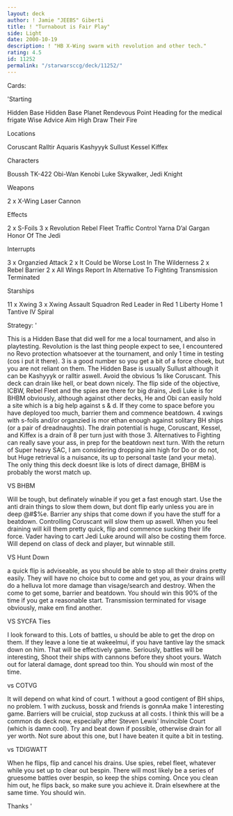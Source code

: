 ```yaml
---
layout: deck
author: ! Jamie "JEEBS" Giberti
title: ! "Turnabout is Fair Play"
side: Light
date: 2000-10-19
description: ! "HB X-Wing swarm with revolution and other tech."
rating: 4.5
id: 11252
permalink: "/starwarsccg/deck/11252/"
---
```

Cards: 

'Starting

Hidden Base
Hidden Base Planet
Rendevous Point
Heading for the medical frigate
Wise Advice
Aim High
Draw Their Fire 

Locations

Coruscant
Ralltir
Aquaris
Kashyyyk
Sullust
Kessel
Kiffex 

Characters

Boussh
TK-422
Obi-Wan Kenobi
Luke Skywalker, Jedi Knight 

Weapons

2 x X-Wing Laser Cannon 

Effects

2 x S-Foils
3 x Revolution
Rebel Fleet
Traffic Control
Yarna D’al Gargan
Honor Of The Jedi 

Interrupts

3 x Organzied Attack
2 x It Could be Worse
Lost In The Wilderness
2 x Rebel Barrier
2 x All Wings Report In
Alternative To Fighting
Transmission Terminated 

Starships

11 x Xwing
3 x Xwing Assault Squadron
Red Leader in Red 1
Liberty
Home 1
Tantive IV
Spiral 

Strategy: '

This is a Hidden Base that did well for me a local tournament, and also in playtesting.
Revolution is the last thing people expect to see, I encountered no Revo protection whatsoever
at the tournament, and only 1 time in testing (cos i put it there). 3 is a good number
so you get a bit of a force choek, but you are not reliant on them. The Hidden Base is usually Sullust
although it can be Kashyyyk or ralltir aswell. Avoid the obvious 1s like Coruscant.
This deck can drain like hell, or beat down nicely. The flip side of the objective, ICBW, Rebel Fleet and the spies are there for
big drains, Jedi Luke is for BHBM obviously, although against other decks, He and Obi can easily hold a
site which is a big help against s & d. If they come to space before you have deployed too much, barrier
them and commence beatdown. 4 xwings with s-foils and/or organzied is mor ethan enough against solitary BH ships
(or a pair of dreadnaughts). The drain potential is huge, Coruscant, Kessel, and Kiffex is a drain of 8 per turn just with those 3.
Alternatives to Fighting can really save your ass, in prep for the beatdown next turn. With the return of Super heavy SAC, I am
considering dropping aim high for Do or do not, but Huge retrieval is a nuisance, its up to personal taste (and your meta).
The only thing this deck doesnt like is lots of direct damage, BHBM is probably the worst match up.

VS BHBM

Will be tough, but definately winable if you get a fast enough start. Use the anti drain things to slow them down, but dont flip early
unless you are in deep @#$%e. Barrier any ships that come down if you have the stuff for a beatdown. Controlling Coruscant will slow them up
aswell. When you feel draining will kill them pretty quick, flip and commence sucking their life force. Vader having to cart Jedi Luke around
will also be costing them force. Will depend on class of deck and player, but winnable still.

VS Hunt Down

a quick flip is adviseable, as you should be able to stop all their drains pretty easily. They will have no choice but to come and get you, as your
drains will do a helluva lot more damage than visage/search and destroy. When the come to get some, barrier and beatdown. You should win this 90% of the time
if you get a reasonable start. Transmission terminated for visage obviously, make em find another.

VS SYCFA Ties

I look forward to this. Lots of battles, u should be able to get the drop on them. If they leave a lone tie at wakeelmui, if you have tantive lay the smack down on him.
That will be effectively game. Seriously, battles will be interesting, Shoot their ships with cannons before they shoot yours. Watch out for lateral damage, dont spread
too thin. You should win most of the time.

vs COTVG

It will depend on what kind of court. 1 without a good contigent of BH ships, no problem. 1 with zuckuss, bossk and friends is gonnAa make 1 interesting game. Barriers
will be cruicial, stop zuckuss at all costs. I think this will be a common ds deck now, especially after Steven Lewis’ Invincible Court (which is damn cool). Try and beat down
if possible, otherwise drain for all yer worth. Not sure about this one, but I have beaten it quite a bit in testing.

vs TDIGWATT

When he flips, flip and cancel his drains. Use spies, rebel fleet, whatever while you set up to clear out bespin. There will most likely be a series of gruesome battles
over bespin, so keep the ships coming. Once you clean him out, he flips back, so make sure you achieve it. Drain elsewhere at the same time. You should win.

Thanks '
